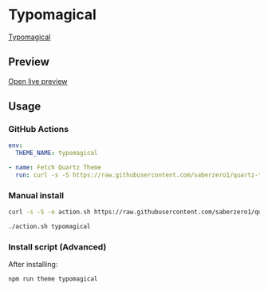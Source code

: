 # Typomagical

[Typomagical](https://github.com/hungsu/)

## Preview

[Open live preview](https://quartz-themes.github.io/typomagical/)

## Usage

### GitHub Actions

```yaml
env:
  THEME_NAME: typomagical
```

```yaml
- name: Fetch Quartz Theme
  run: curl -s -S https://raw.githubusercontent.com/saberzero1/quartz-themes/master/action.sh | bash -s -- $THEME_NAME
```

### Manual install

```bash
curl -s -S -o action.sh https://raw.githubusercontent.com/saberzero1/quartz-themes/master/action.sh

./action.sh typomagical
```

### Install script (Advanced)

After installing:

```bash
npm run theme typomagical
```
